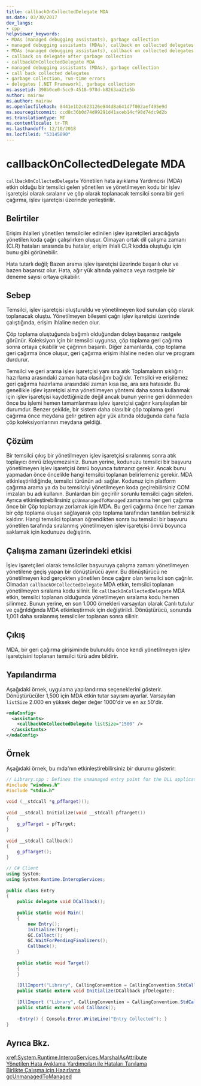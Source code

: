 ```yaml
---
title: callbackOnCollectedDelegate MDA
ms.date: 03/30/2017
dev_langs:
- cpp
helpviewer_keywords:
- MDAs (managed debugging assistants), garbage collection
- managed debugging assistants (MDAs), callback on collected delegates
- MDAs (managed debugging assistants), callback on collected delegates
- callback on delegate after garbage collection
- callbackOnCollectedDelegate MDA
- managed debugging assistants (MDAs), garbage collection
- call back collected delegates
- garbage collection, run-time errors
- delegates [.NET Framework], garbage collection
ms.assetid: 398b0ce0-5cc9-4518-978d-b8263aa21e5b
author: mairaw
ms.author: mairaw
ms.openlocfilehash: 8441e1b2c623126e844d8a641d7f002aef495e9d
ms.sourcegitcommit: ccd8c36b0d74d99291d41aceb14cf98d74dc9d2b
ms.translationtype: MT
ms.contentlocale: tr-TR
ms.lasthandoff: 12/10/2018
ms.locfileid: "53145890"
---
```

# <a name="callbackoncollecteddelegate-mda"></a>callbackOnCollectedDelegate MDA
`callbackOnCollectedDelegate` Yönetilen hata ayıklama Yardımcısı (MDA) etkin olduğu bir temsilci gelen yönetilen ve yönetilmeyen kodu bir işlev işaretçisi olarak sıralanır ve çöp olarak toplanacak temsilci sonra bir geri çağırma, işlev işaretçisi üzerinde yerleştirilir.  
  
## <a name="symptoms"></a>Belirtiler  
 Erişim ihlalleri yönetilen temsilciler edinilen işlev işaretçileri aracılığıyla yönetilen koda çağrı çalışılırken oluşur. Olmayan ortak dil çalışma zamanı (CLR) hataları sırasında bu hatalar, erişim ihlali CLR kodda oluştuğu için bunu gibi görünebilir.  
  
 Hata tutarlı değil; Bazen arama işlev işaretçisi üzerinde başarılı olur ve bazen başarısız olur. Hata, ağır yük altında yalnızca veya rastgele bir deneme sayısı ortaya çıkabilir.  
  
## <a name="cause"></a>Sebep  
 Temsilci, işlev işaretçisi oluşturuldu ve yönetilmeyen kod sunulan çöp olarak toplanacak oluştu. Yönetilmeyen bileşeni çağrı işlev işaretçisi üzerinde çalıştığında, erişim ihlaline neden olur.  
  
 Çöp toplama oluştuğunda bağımlı olduğundan dolayı başarısız rastgele görünür. Koleksiyon için bir temsilci uygunsa, çöp toplama geri çağırma sonra ortaya çıkabilir ve çağrının başarılı. Diğer zamanlarda, çöp toplama geri çağırma önce oluşur, geri çağırma erişim ihlaline neden olur ve program durdurur.  
  
 Temsilci ve geri arama işlev işaretçisi yanı sıra atık Toplamaların sıklığını hazırlama arasındaki zaman hata olasılığını bağlıdır. Temsilci ve erişilemez geri çağırma hazırlama arasındaki zaman kısa ise, ara sıra hatasıdır. Bu genellikle işlev işaretçisi alma yönetilmeyen yöntemi daha sonra kullanmak için işlev işaretçisi kaydettiğinizde değil ancak bunun yerine geri dönmeden önce bu işlemi hemen tamamlanması işlev işaretçisi çağırır karşılaşılan bir durumdur. Benzer şekilde, bir sistem daha olası bir çöp toplama geri çağırma önce meydana gelir getiren ağır yük altında olduğunda daha fazla çöp koleksiyonlarının meydana geldiği.  
  
## <a name="resolution"></a>Çözüm  
 Bir temsilci çıkış bir yönetilmeyen işlev işaretçisi sıralanmış sonra atık toplayıcı ömrü izleyemezsiniz. Bunun yerine, kodunuzu temsilci bir başvuru yönetilmeyen işlev işaretçisi ömrü boyunca tutmanız gerekir. Ancak bunu yapmadan önce öncelikle hangi temsilci toplanan belirlemeniz gerekir. MDA etkinleştirildiğinde, temsilci türünün adı sağlar. Kodunuz için platform çağırma arama ya da bu temsilciyi yönetilmeyen koda geçirebilirsiniz COM imzaları bu adı kullanın. Bunlardan biri geçirilir sorunlu temsilci çağrı siteleri. Ayrıca etkinleştirebilirsiniz `gcUnmanagedToManaged` zamanına her geri çağırma önce bir Çöp toplamayı zorlamak için MDA. Bu geri çağırma önce her zaman bir çöp toplama oluşan sağlayarak çöp toplama tarafından tanıtılan belirsizlik kaldırır. Hangi temsilci toplanan öğrendikten sonra bu temsilci bir başvuru yönetilen tarafında sıralanmış yönetilmeyen işlev işaretçisi ömrü boyunca saklamak için kodunuzu değiştirin.  
  
## <a name="effect-on-the-runtime"></a>Çalışma zamanı üzerindeki etkisi  
 İşlev işaretçileri olarak temsilciler başvuruya çalışma zamanı yönetilmeyen yönetilene geçiş yapan bir dönüştürücü ayırır. Bu dönüştürücü ne yönetilmeyen kod gerçekten yönetilen önce çağırır olan temsilci son çağrılır. Olmadan `callbackOnCollectedDelegate` MDA etkin, temsilci toplanan yönetilmeyen sıralama kodu silinir. İle `callbackOnCollectedDelegate` MDA etkin, temsilci toplanan olduğunda yönetilmeyen sıralama kodu hemen silinmez. Bunun yerine, en son 1.000 örnekleri varsayılan olarak Canlı tutulur ve çağrıldığında MDA etkinleştirmek için değiştirildi. Dönüştürücü, sonunda 1,001 daha sıralanmış temsilciler toplanan sonra silinir.  
  
## <a name="output"></a>Çıkış  
 MDA, bir geri çağırma girişiminde bulunuldu önce kendi yönetilmeyen işlev işaretçisini toplanan temsilci türü adını bildirir.  
  
## <a name="configuration"></a>Yapılandırma  
 Aşağıdaki örnek, uygulama yapılandırma seçeneklerini gösterir. Dönüştürücüler 1,500 için MDA etkin tutar sayısını ayarlar. Varsayılan `listSize` 2.000 en yüksek değer değer 1000'dir ve en az 50'dir.  
  
```xml  
<mdaConfig>  
  <assistants>  
    <callbackOnCollectedDelegate listSize="1500" />  
  </assistants>  
</mdaConfig>  
```  
  
## <a name="example"></a>Örnek  
 Aşağıdaki örnek, bu mda'nın etkinleştirebilirsiniz bir durumu gösterir:  
  
```cpp
// Library.cpp : Defines the unmanaged entry point for the DLL application.  
#include "windows.h"  
#include "stdio.h"  
  
void (__stdcall *g_pfTarget)();  
  
void __stdcall Initialize(void __stdcall pfTarget())  
{  
    g_pfTarget = pfTarget;  
}  
  
void __stdcall Callback()  
{  
    g_pfTarget();  
}
```

```csharp
// C# Client  
using System;  
using System.Runtime.InteropServices;  
  
public class Entry  
{  
    public delegate void DCallback();  
  
    public static void Main()  
    {  
        new Entry();  
        Initialize(Target);  
        GC.Collect();  
        GC.WaitForPendingFinalizers();  
        Callback();  
    }  
  
    public static void Target()  
    {          
    }  
  
    [DllImport("Library", CallingConvention = CallingConvention.StdCall)]  
    public static extern void Initialize(DCallback pfDelegate);  
  
    [DllImport ("Library", CallingConvention = CallingConvention.StdCall)]  
    public static extern void Callback();  
  
    ~Entry() { Console.Error.WriteLine("Entry Collected"); }  
}  
```  
  
## <a name="see-also"></a>Ayrıca Bkz.  
 <xref:System.Runtime.InteropServices.MarshalAsAttribute>  
 [Yönetilen Hata Ayıklama Yardımcıları ile Hataları Tanılama](../../../docs/framework/debug-trace-profile/diagnosing-errors-with-managed-debugging-assistants.md)  
 [Birlikte Çalışma için Hazırlama](../../../docs/framework/interop/interop-marshaling.md)  
 [gcUnmanagedToManaged](../../../docs/framework/debug-trace-profile/gcunmanagedtomanaged-mda.md)
